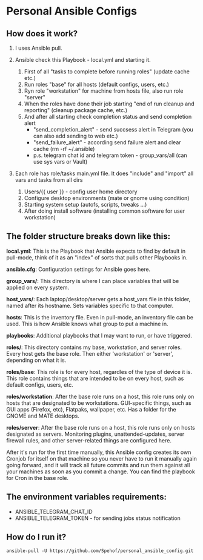 # Personal Ansible Configs

## How does it work?

1. I uses Ansible pull.

2. Ansible check this Playbook - local.yml and starting it.
	1. First of all "tasks to complete before running roles" (update cache etc.)
	2. Run roles "base" for all hosts  (default configs, users, etc.)
	3. Ryn role "workstation" for machine from hosts file, also run role "server"
	4. When the roles have done their job starting "end of run cleanup and reporting" (cleanup package cache, etc.)
	5. And after all starting check completion status and send completion alert
		* "send_completion_alert" - send succsess alert in Telegram (you can also add sending to web etc.)
		* "send_failure_alert" - according send failure alert and clear cache (rm -rf \~/.ansible)
		* p.s. telegram chat id and telegram token - group_vars/all (can use sys vars or Vault)

3. Each role has role/tasks main.yml file. It does "include" and "import" all vars and tasks from all dirs
	1. Users/{{ user }} - config user home directory
	2. Configure desktop environments (mate or gnome using condition)
	3. Starting system setup (autofs, scripts, tweaks ...)
	4. After doing install software (installing common software for user workstation)


## The folder structure breaks down like this:

**local.yml**: This is the Playbook that Ansible expects to find by default in pull-mode, think of it as an "index" of sorts that pulls other Playbooks in.


**ansible.cfg**: Configuration settings for Ansible goes here.


**group_vars/**: This directory is where I can place variables that will be applied on every system.


**host_vars/**: Each laptop/desktop/server gets a host_vars file in this folder, named after its hostname. Sets variables specific to that computer.


**hosts**: This is the inventory file. Even in pull-mode, an inventory file can be used. This is how Ansible knows what group to put a machine in.


**playbooks**: Additional playbooks that I may want to run, or have triggered.


**roles/**: This directory contains my base, workstation, and server roles. Every host gets the base role. Then either 'workstation' or 'server', depending on what it is.

**roles/base**: This role is for every host, regardles of the type of device it is. This role contains things that are intended to be on every host, such as default configs, users, etc.

**roles/workstation**: After the base role runs on a host, this role runs only on hosts that are designated to be workstations. GUI-specific things, such as GUI apps (Firefox, etc), Flatpaks, wallpaper, etc. Has a folder for the GNOME and MATE desktops.

**roles/server**: After the base role runs on a host, this role runs only on hosts designated as servers. Monitoring plugins, unattended-updates, server firewall rules, and other server-related things are configured here.

After it's run for the first time manually, this Ansible config creates its own Cronjob for itself on that machine so you never have to run it manually again going forward, and it will track all future commits and run them against all your machines as soon as you commit a change. You can find the playbook for Cron in the base role.

## The environment variables requirements:

* ANSIBLE_TELEGRAM_CHAT_ID 
* ANSIBLE_TELEGRAM_TOKEN - for sending jobs status notification

## How do I run it?

`ansible-pull -U https://github.com/Spehof/personal_ansible_config.git`